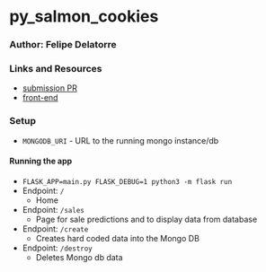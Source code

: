 # py_salmon_cookies

### Author: Felipe Delatorre

### Links and Resources
* [submission PR](https://github.com/401-advanced-javascript-felipe/py_salmon_cookies/pull/1)
* [front-end](https://py-salmoncookies.herokuapp.com/)

### Setup
* `MONGODB_URI` - URL to the running mongo instance/db

#### Running the app
* `FLASK_APP=main.py FLASK_DEBUG=1 python3 -m flask run`
* Endpoint: `/`
  * Home
* Endpoint: `/sales`
  * Page for sale predictions and to display data from database
* Endpoint: `/create`
  * Creates hard coded data into the Mongo DB
* Endpoint: `/destroy`
  * Deletes Mongo db data

